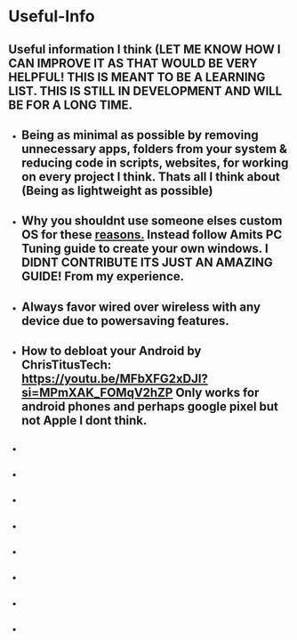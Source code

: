 # Useful-Info
## Useful information I think (LET ME KNOW HOW I CAN IMPROVE IT AS THAT WOULD BE VERY HELPFUL! THIS IS MEANT TO BE A LEARNING LIST. THIS IS STILL IN DEVELOPMENT AND WILL BE FOR A LONG TIME.

- ## Being as minimal as possible by removing unnecessary apps, folders from your system & reducing code in scripts, websites, for working on every project I think. Thats all I think about (Being as lightweight as possible)

- ## Why you shouldnt use someone elses custom OS for these [reasons.](/Dont-use-customos.md) Instead follow Amits PC Tuning guide to create your own windows. I DIDNT CONTRIBUTE ITS JUST AN AMAZING GUIDE! From my experience.

- ## Always favor wired over wireless with any device due to powersaving features.

- ## How to debloat your Android by ChrisTitusTech: https://youtu.be/MFbXFG2xDJI?si=MPmXAK_FOMqV2hZP Only works for android phones and perhaps google pixel but not Apple I dont think.

- ##

- ##

- ##

- ##

- ##

- ##

- ##
- 
